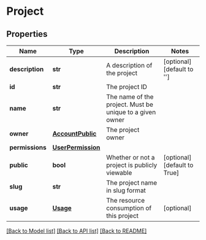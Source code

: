# Project

## Properties
Name | Type | Description | Notes
------------ | ------------- | ------------- | -------------
**description** | **str** | A description of the project | [optional] [default to '']
**id** | **str** | The project ID | 
**name** | **str** | The name of the project. Must be unique to a given owner | 
**owner** | [**AccountPublic**](AccountPublic.md) | The project owner | 
**permissions** | [**UserPermission**](UserPermission.md) |  | 
**public** | **bool** | Whether or not a project is publicly viewable | [optional] [default to True]
**slug** | **str** | The project name in slug format | 
**usage** | [**Usage**](Usage.md) | The resource consumption of this project | [optional] 

[[Back to Model list]](../README.md#documentation-for-models) [[Back to API list]](../README.md#documentation-for-api-endpoints) [[Back to README]](../README.md)


